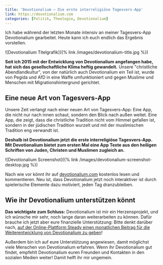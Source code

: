 ```yaml
---
title: 'Devotionalium – Die erste interreligiöse Tagesvers-App'
link: https://devotionalium.com
categories: [Politik, Theologie, Devotionalium]
---
```


Ich habe während der letzten Monate intensiv an meiner Tagesvers-App Devotionalium gearbeitet. Heute kann ich euch endlich das Ergebnis vorstellen.

![Devotionalium Titelgrafik]({% link /images/devotionalium-title.jpg %})

**Seit ich 2015 mit der Entwicklung von Devotionalium angefangen habe, hat sich das gesellschaftliche Klima heftig gewandelt.** Unsere "christliche Abendlandkultur", von der natürlich auch Devotionalium ein Teil ist, wurde von Pegida und AfD in eine Waffe umfunktioniert und gegen Muslime und Menschen mit Migrationshintergrund gerichtet.

## Eine neue Art von Tagesvers-App

Unsere Zeit verlangt nach einer neuen Art von Tagesvers-App: Eine App, die nicht nur nach innen schaut, sondern den Blick nach außen weitet. Eine App, die zeigt, dass die christliche Tradition nicht vom Himmel gefallen ist, sondern in der jüdischen Tradition wurzelt und mit der muslimischen Tradition eng verwandt ist.

**Deshalb ist Devotionalium jetzt die erste interreligiöse Tagesvers-App. Mit Devotionalium bietet zum ersten Mal eine App Texte aus den heiligen Schriften von Juden, Christen und Muslimen zugleich an.**

![Devotionalium Screenshot]({% link /images/devotionalium-screenshot-desktop.jpg %})

Nach wie vor könnt ihr auf [devotionalium.com](https://devotionalium.com) kostenlos lesen und kommentieren. Neu ist, dass Devotionalium jetzt noch interaktiver ist durch spielerische Elemente dazu motiviert, jeden Tag dranzubleiben.

## Wie ihr Devotionalium unterstützen könnt

**Das wichtigste zum Schluss:** Devotionalium ist mir ein Herzensprojekt, und ich wünsche mir sehr, noch lange daran weiterarbeiten zu können. Dafür brauche ich jetzt aber eure finanzielle Unterstützung: Bitte denkt darüber nach, [auf der Online-Plattform Steady einen monatlichen Beitrag für die Weiterentwicklung von Devotionalium zu geben](https://steadyhq.com/de/devotionalium)!

Außerdem bin ich auf eure Unterstützung angewiesen, damit möglichst viele Menschen von Devotionalium erfahren. Wenn ihr Devotionalium gut findet, empfehlt Devotionalium euren Freunden und Kontakten in den sozialen Medien weiter! Damit helft ihr mir ungemein.
